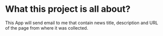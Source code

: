 # What this project is all about?
This App will send email to me that contain news title, description and URL of the page from where it was collected.